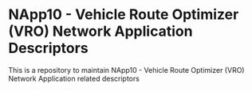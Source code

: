 # NApp10 - Vehicle Route Optimizer (VRO) Network Application Descriptors
This is a repository to maintain NApp10 - Vehicle Route Optimizer (VRO) Network Application related descriptors